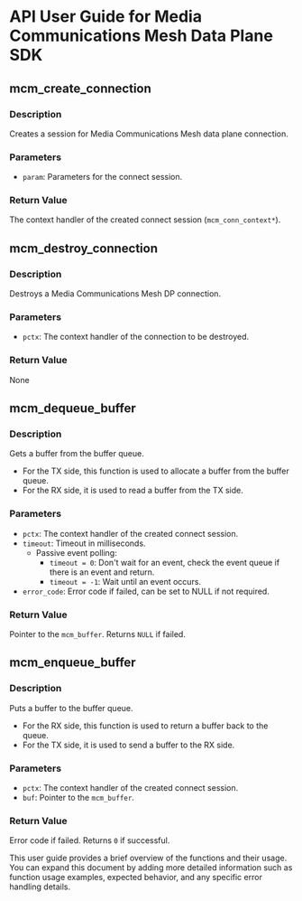 # API User Guide for Media Communications Mesh Data Plane SDK

## mcm_create_connection
### Description
Creates a session for Media Communications Mesh data plane connection.

### Parameters
- `param`: Parameters for the connect session.

### Return Value
The context handler of the created connect session (`mcm_conn_context*`).

## mcm_destroy_connection
### Description
Destroys a Media Communications Mesh DP connection.

### Parameters
- `pctx`: The context handler of the connection to be destroyed.

### Return Value
None

## mcm_dequeue_buffer
### Description
Gets a buffer from the buffer queue.

- For the TX side, this function is used to allocate a buffer from the buffer queue.
- For the RX side, it is used to read a buffer from the TX side.

### Parameters
- `pctx`: The context handler of the created connect session.
- `timeout`: Timeout in milliseconds.
  - Passive event polling:
    - `timeout = 0`: Don't wait for an event, check the event queue if there is an event and return.
    - `timeout = -1`: Wait until an event occurs.
- `error_code`: Error code if failed, can be set to NULL if not required.

### Return Value
Pointer to the `mcm_buffer`. Returns `NULL` if failed.

## mcm_enqueue_buffer
### Description
Puts a buffer to the buffer queue.

- For the RX side, this function is used to return a buffer back to the queue.
- For the TX side, it is used to send a buffer to the RX side.

### Parameters
- `pctx`: The context handler of the created connect session.
- `buf`: Pointer to the `mcm_buffer`.

### Return Value
Error code if failed. Returns `0` if successful.

This user guide provides a brief overview of the functions and their usage. You can expand this document by adding more detailed information such as function usage examples, expected behavior, and any specific error handling details.
